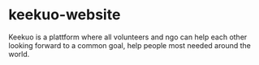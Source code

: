 # keekuo-website
Keekuo is a plattform where all volunteers and ngo can help each other looking forward to a common goal, help people most needed around the world.
